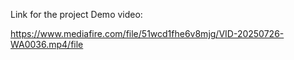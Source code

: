 Link for the project Demo video:

https://www.mediafire.com/file/51wcd1fhe6v8mjg/VID-20250726-WA0036.mp4/file